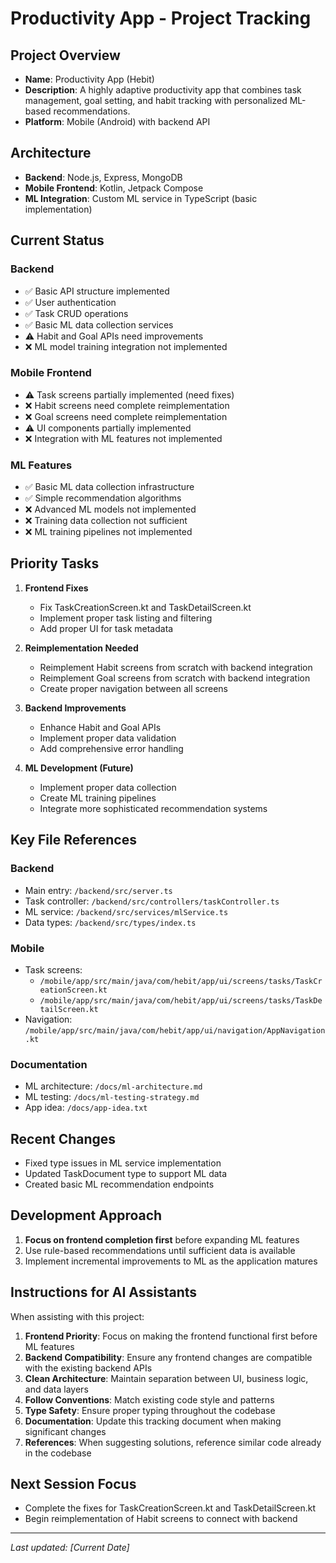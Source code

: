 # Productivity App - Project Tracking

## Project Overview
- **Name**: Productivity App (Hebit)
- **Description**: A highly adaptive productivity app that combines task management, goal setting, and habit tracking with personalized ML-based recommendations.
- **Platform**: Mobile (Android) with backend API

## Architecture
- **Backend**: Node.js, Express, MongoDB
- **Mobile Frontend**: Kotlin, Jetpack Compose
- **ML Integration**: Custom ML service in TypeScript (basic implementation)

## Current Status

### Backend
- ✅ Basic API structure implemented
- ✅ User authentication
- ✅ Task CRUD operations
- ✅ Basic ML data collection services
- ⚠️ Habit and Goal APIs need improvements
- ❌ ML model training integration not implemented

### Mobile Frontend
- ⚠️ Task screens partially implemented (need fixes)
- ❌ Habit screens need complete reimplementation
- ❌ Goal screens need complete reimplementation
- ⚠️ UI components partially implemented
- ❌ Integration with ML features not implemented

### ML Features
- ✅ Basic ML data collection infrastructure
- ✅ Simple recommendation algorithms
- ❌ Advanced ML models not implemented
- ❌ Training data collection not sufficient
- ❌ ML training pipelines not implemented

## Priority Tasks

1. **Frontend Fixes**
   - Fix TaskCreationScreen.kt and TaskDetailScreen.kt
   - Implement proper task listing and filtering
   - Add proper UI for task metadata

2. **Reimplementation Needed**
   - Reimplement Habit screens from scratch with backend integration
   - Reimplement Goal screens from scratch with backend integration
   - Create proper navigation between all screens

3. **Backend Improvements**
   - Enhance Habit and Goal APIs
   - Implement proper data validation
   - Add comprehensive error handling

4. **ML Development (Future)**
   - Implement proper data collection
   - Create ML training pipelines
   - Integrate more sophisticated recommendation systems

## Key File References

### Backend
- Main entry: `/backend/src/server.ts`
- Task controller: `/backend/src/controllers/taskController.ts`
- ML service: `/backend/src/services/mlService.ts`
- Data types: `/backend/src/types/index.ts`

### Mobile
- Task screens: 
  - `/mobile/app/src/main/java/com/hebit/app/ui/screens/tasks/TaskCreationScreen.kt`
  - `/mobile/app/src/main/java/com/hebit/app/ui/screens/tasks/TaskDetailScreen.kt`
- Navigation: `/mobile/app/src/main/java/com/hebit/app/ui/navigation/AppNavigation.kt`

### Documentation
- ML architecture: `/docs/ml-architecture.md`
- ML testing: `/docs/ml-testing-strategy.md`
- App idea: `/docs/app-idea.txt`

## Recent Changes
- Fixed type issues in ML service implementation
- Updated TaskDocument type to support ML data
- Created basic ML recommendation endpoints

## Development Approach
1. **Focus on frontend completion first** before expanding ML features
2. Use rule-based recommendations until sufficient data is available
3. Implement incremental improvements to ML as the application matures

## Instructions for AI Assistants
When assisting with this project:

1. **Frontend Priority**: Focus on making the frontend functional first before ML features
2. **Backend Compatibility**: Ensure any frontend changes are compatible with the existing backend APIs
3. **Clean Architecture**: Maintain separation between UI, business logic, and data layers
4. **Follow Conventions**: Match existing code style and patterns
5. **Type Safety**: Ensure proper typing throughout the codebase
6. **Documentation**: Update this tracking document when making significant changes
7. **References**: When suggesting solutions, reference similar code already in the codebase

## Next Session Focus
- Complete the fixes for TaskCreationScreen.kt and TaskDetailScreen.kt
- Begin reimplementation of Habit screens to connect with backend

---
*Last updated: [Current Date]* 